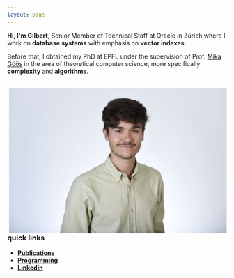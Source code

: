 ```yaml
---
layout: page
---
```


**Hi, I'm Gilbert**, Senior Member of Technical Staff at Oracle in Zürich where I work on **database systems** with emphasis on **vector indexes**. 

Before that, I obtained my PhD at EPFL under the supervision of Prof. [Mika Göös](https://theory.epfl.ch/mika/) in the area of theoretical computer science, more specifically **complexity** and **algorithms**.

<br>
<img style="float: right" width="500" src="/assets/pic2.JPG">

### quick links

* **[Publications](/publications)**
* **[Programming](/programming)**
* **[Linkedin](https://www.linkedin.com/in/gilbertmaystre/)**







